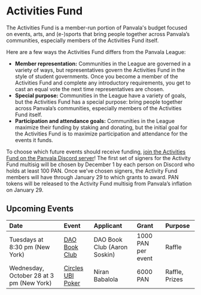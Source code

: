 # Activities Fund

The Activities Fund is a member-run portion of Panvala's budget focused on events, arts, and \(e-\)sports that bring people together across Panvala’s communities, especially members of the Activities Fund itself.

Here are a few ways the Activities Fund differs from the Panvala League:

* **Member representation:** Communities in the League are governed in a variety of ways, but representatives govern the Activities Fund in the style of student governments. Once you become a member of the Activities Fund and complete any introductory requirements, you get to cast an equal vote the next time representatives are chosen.
* **Special purpose:** Communities in the League have a variety of goals, but the Activities Fund has a special purpose: bring people together across Panvala’s communities, especially members of the Activities Fund itself.
* **Participation and attendance goals:** Communities in the League maximize their funding by staking and donating, but the initial goal for the Activities Fund is to maximize participation and attendance for the events it funds.

To choose which future events should receive funding, [join the Activities Fund on the Panvala Discord server](https://discord.gg/yZmYZbf)! The first set of signers for the Activity Fund multisig will be chosen by December 1 by each person on Discord who holds at least 100 PAN. Once we’ve chosen signers, the Activity Fund members will have through January 29 to which grants to award. PAN tokens will be released to the Activity Fund multisig from Panvala’s inflation on January 29.

## Upcoming Events

| Date | Event | Applicant | Grant | Purpose |
| :--- | :--- | :--- | :--- | :--- |
| Tuesdays at 8:30 pm \(New York\) | [DAO Book Club](https://discord.gg/dtUVKAc) | DAO Book Club \(Aaron Soskin\) | 1000 PAN per event | Raffle |
| Wednesday, October 28 at 3 pm \(New York\) | [Circles UBI Poker](https://docs.google.com/document/d/1BgISfWdKPJRtcfcxuWwMtG7p-lhhKW4sQnJZ1JrSDWk/edit) | Niran Babalola | 6000 PAN | Raffle, Prizes |

